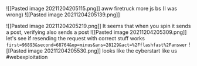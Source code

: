 ![[Pasted image 20211204205115.png]]
aww firetruck more js bs (I was wrong) 
![[Pasted image 20211204205139.png]]

![[Pasted image 20211204205219.png]]
It seems that when you spin it sends a post,
verifying also sends a post
![[Pasted image 20211204205309.png]]
let's see if resending the request with correct stuff works
`first=96893&second=68764&op=minus&ans=28129&act=%2Fflashfast%2Fanswer`
![[Pasted image 20211204205530.png]]
looks like the cyberstart like us
#webexploitation 